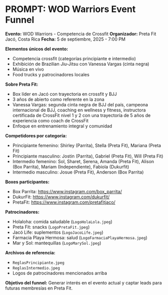 
# PROMPT: WOD Warriors Event Funnel

**Evento:** WOD Warriors - Competencia de Crossfit
**Organizador:** Preta Fit Jacó, Costa Rica
**Fecha:** 5 de septiembre, 2025 - 7:00 PM

**Elementos únicos del evento:**
- Competencia crossfit (categorías principiante e intermedio)
- Exhibición de Brazilian Jiu-Jitsu con Vanessa Vargas (cinta negra)
- Música en vivo
- Food trucks y patrocinadores locales


**Sobre Preta Fit:**
- Box líder en Jacó con trayectoria en crossfit y BJJ
- 3 años de abierto como referente en la zona
- Vanessa Vargas: segunda cinta negra de BJJ del país, campeona internacional de BJJ, coaching en wellness y fitness, instructora certificada de CrossFit nivel 1 y 2 con una trayectoría de 5 años de experiencia como coach de CrossFit
- Enfoque en entrenamiento integral y comunidad

**Competidores por categoría:**
- Principiante femenino: Shirley (Parrita), Stella (Preta Fit), Mariana (Preta Fit)
- Principiante masculino: Jostin (Parrita), Gabriel (Preta Fit), Will (Preta Fit)
- Intermedio femenino: Sol, Sharet, Serena, Amanda (Preta Fit), Alison (Box Parrita), Mariam (Independiente), Fabiola (Dukurfit)
- Intermedio masculino: Josue (Preta Fit), Anderson (Box Parrita)

**Boxes participantes:**
- Box Parrita: https://www.instagram.com/box_parrita/
- DukurFit: https://www.instagram.com/dukurfit/
- PretaFit: https://www.instagram.com/pretafitjaco/

**Patrocinadores:**
- Holaloha: comida saludable (`LogoHolaLola.jpeg`)
- Preta Fit: snacks (`LogoPretaFit.jpeg`)
- Jacó Life: suplementos (`LogoJacoLife.jpeg`)
- Farmacia Playa Hermosa: salud (`LogoFarmaciaPlayaHermosa.jpeg`)
- Mar y Sol: mantequillas (`LogoMarySol.jpeg`)

**Archivos de referencia:**
- `ReglasPrincipiante.jpeg`
- `ReglasIntermedio.jpeg`
- Logos de patrocinadores mencionados arriba

**Objetivo del funnel:**
Generar interés en el evento actual y captar leads para futuras membresías en Preta Fit.

